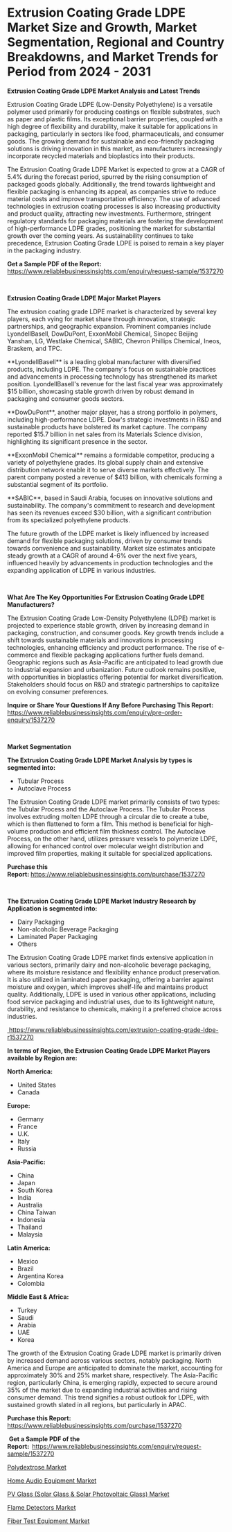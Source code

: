 <p><h1>Extrusion Coating Grade LDPE Market Size and Growth, Market Segmentation, Regional and Country Breakdowns, and Market Trends for Period from 2024 -  2031</h1></p><p><strong>Extrusion Coating Grade LDPE Market Analysis and Latest Trends</strong></p>
<p><p>Extrusion Coating Grade LDPE (Low-Density Polyethylene) is a versatile polymer used primarily for producing coatings on flexible substrates, such as paper and plastic films. Its exceptional barrier properties, coupled with a high degree of flexibility and durability, make it suitable for applications in packaging, particularly in sectors like food, pharmaceuticals, and consumer goods. The growing demand for sustainable and eco-friendly packaging solutions is driving innovation in this market, as manufacturers increasingly incorporate recycled materials and bioplastics into their products.</p><p>The Extrusion Coating Grade LDPE Market is expected to grow at a CAGR of 5.4% during the forecast period, spurred by the rising consumption of packaged goods globally. Additionally, the trend towards lightweight and flexible packaging is enhancing its appeal, as companies strive to reduce material costs and improve transportation efficiency. The use of advanced technologies in extrusion coating processes is also increasing productivity and product quality, attracting new investments. Furthermore, stringent regulatory standards for packaging materials are fostering the development of high-performance LDPE grades, positioning the market for substantial growth over the coming years. As sustainability continues to take precedence, Extrusion Coating Grade LDPE is poised to remain a key player in the packaging industry.</p></p>
<p><strong>Get a Sample PDF of the Report:&nbsp;</strong> <a href="https://www.reliablebusinessinsights.com/enquiry/request-sample/1537270?utm_campaign=1094&utm_medium=2&utm_source=Github&utm_content=ia&utm_term=16122024&utm_id=extrusion-coating-grade-ldpe">https://www.reliablebusinessinsights.com/enquiry/request-sample/1537270</a></p>
<p>&nbsp;</p>
<p><strong>Extrusion Coating Grade LDPE Major Market Players</strong></p>
<p><p>The extrusion coating grade LDPE market is characterized by several key players, each vying for market share through innovation, strategic partnerships, and geographic expansion. Prominent companies include LyondellBasell, DowDuPont, ExxonMobil Chemical, Sinopec Beijing Yanshan, LG, Westlake Chemical, SABIC, Chevron Phillips Chemical, Ineos, Braskem, and TPC.</p><p>**LyondellBasell** is a leading global manufacturer with diversified products, including LDPE. The company's focus on sustainable practices and advancements in processing technology has strengthened its market position. LyondellBasell's revenue for the last fiscal year was approximately $15 billion, showcasing stable growth driven by robust demand in packaging and consumer goods sectors.</p><p>**DowDuPont**, another major player, has a strong portfolio in polymers, including high-performance LDPE. Dow's strategic investments in R&D and sustainable products have bolstered its market capture. The company reported $15.7 billion in net sales from its Materials Science division, highlighting its significant presence in the sector.</p><p>**ExxonMobil Chemical** remains a formidable competitor, producing a variety of polyethylene grades. Its global supply chain and extensive distribution network enable it to serve diverse markets effectively. The parent company posted a revenue of $413 billion, with chemicals forming a substantial segment of its portfolio.</p><p>**SABIC**, based in Saudi Arabia, focuses on innovative solutions and sustainability. The company's commitment to research and development has seen its revenues exceed $30 billion, with a significant contribution from its specialized polyethylene products.</p><p>The future growth of the LDPE market is likely influenced by increased demand for flexible packaging solutions, driven by consumer trends towards convenience and sustainability. Market size estimates anticipate steady growth at a CAGR of around 4-6% over the next five years, influenced heavily by advancements in production technologies and the expanding application of LDPE in various industries.</p></p>
<p>&nbsp;</p>
<p><strong>What Are The Key Opportunities For Extrusion Coating Grade LDPE Manufacturers?</strong></p>
<p><p>The Extrusion Coating Grade Low-Density Polyethylene (LDPE) market is projected to experience stable growth, driven by increasing demand in packaging, construction, and consumer goods. Key growth trends include a shift towards sustainable materials and innovations in processing technologies, enhancing efficiency and product performance. The rise of e-commerce and flexible packaging applications further fuels demand. Geographic regions such as Asia-Pacific are anticipated to lead growth due to industrial expansion and urbanization. Future outlook remains positive, with opportunities in bioplastics offering potential for market diversification. Stakeholders should focus on R&D and strategic partnerships to capitalize on evolving consumer preferences.</p></p>
<p><strong>Inquire or Share Your Questions If Any Before Purchasing This Report:</strong> <a href="https://www.reliablebusinessinsights.com/enquiry/pre-order-enquiry/1537270?utm_campaign=1094&utm_medium=2&utm_source=Github&utm_content=ia&utm_term=16122024&utm_id=extrusion-coating-grade-ldpe">https://www.reliablebusinessinsights.com/enquiry/pre-order-enquiry/1537270</a></p>
<p>&nbsp;</p>
<p><strong>Market Segmentation</strong></p>
<p><strong>The Extrusion Coating Grade LDPE Market Analysis by types is segmented into:</strong></p>
<p><ul><li>Tubular Process</li><li>Autoclave Process</li></ul></p>
<p><p>The Extrusion Coating Grade LDPE market primarily consists of two types: the Tubular Process and the Autoclave Process. The Tubular Process involves extruding molten LDPE through a circular die to create a tube, which is then flattened to form a film. This method is beneficial for high-volume production and efficient film thickness control. The Autoclave Process, on the other hand, utilizes pressure vessels to polymerize LDPE, allowing for enhanced control over molecular weight distribution and improved film properties, making it suitable for specialized applications.</p></p>
<p><strong>Purchase this Report:&nbsp;</strong><a href="https://www.reliablebusinessinsights.com/purchase/1537270?utm_campaign=1094&utm_medium=2&utm_source=Github&utm_content=ia&utm_term=16122024&utm_id=extrusion-coating-grade-ldpe">https://www.reliablebusinessinsights.com/purchase/1537270</a></p>
<p>&nbsp;</p>
<p><strong>The Extrusion Coating Grade LDPE Market Industry Research by Application is segmented into:</strong></p>
<p><ul><li>Dairy Packaging</li><li>Non-alcoholic Beverage Packaging</li><li>Laminated Paper Packaging</li><li>Others</li></ul></p>
<p><p>The Extrusion Coating Grade LDPE market finds extensive application in various sectors, primarily dairy and non-alcoholic beverage packaging, where its moisture resistance and flexibility enhance product preservation. It is also utilized in laminated paper packaging, offering a barrier against moisture and oxygen, which improves shelf-life and maintains product quality. Additionally, LDPE is used in various other applications, including food service packaging and industrial uses, due to its lightweight nature, durability, and resistance to chemicals, making it a preferred choice across industries.</p></p>
<p><a href="https://www.reliablebusinessinsights.com/extrusion-coating-grade-ldpe-r1537270?utm_campaign=1094&utm_medium=2&utm_source=Github&utm_content=ia&utm_term=16122024&utm_id=extrusion-coating-grade-ldpe">&nbsp;https://www.reliablebusinessinsights.com/extrusion-coating-grade-ldpe-r1537270</a></p>
<p><strong>In terms of Region, the Extrusion Coating Grade LDPE Market Players available by Region are:</strong></p>
<p>
    <p> <strong> North America: </strong>
        <ul>
            <li>United States</li>
            <li>Canada</li>
        </ul>
        </p> 
    <p> <strong> Europe: </strong>
        <ul>
            <li>Germany</li>
            <li>France</li>
            <li>U.K.</li>
            <li>Italy</li>
            <li>Russia</li>
        </ul>
        </p> 
    <p> <strong> Asia-Pacific: </strong>
        <ul>
            <li>China</li>
            <li>Japan</li>
            <li>South Korea</li>
            <li>India</li>
            <li>Australia</li>
            <li>China Taiwan</li>
            <li>Indonesia</li>
            <li>Thailand</li>
            <li>Malaysia</li>
        </ul>
        </p> 
    <p> <strong> Latin America: </strong>
        <ul>
            <li>Mexico</li>
            <li>Brazil</li>
            <li>Argentina Korea</li>
            <li>Colombia</li>
        </ul>
        </p> 
    <p> <strong> Middle East & Africa: </strong>
        <ul>
            <li>Turkey</li>
            <li>Saudi</li>
            <li>Arabia</li>
            <li>UAE</li>
            <li>Korea</li>
        </ul>
    </p>
    </p>
<p><p>The growth of the Extrusion Coating Grade LDPE market is primarily driven by increased demand across various sectors, notably packaging. North America and Europe are anticipated to dominate the market, accounting for approximately 30% and 25% market share, respectively. The Asia-Pacific region, particularly China, is emerging rapidly, expected to secure around 35% of the market due to expanding industrial activities and rising consumer demand. This trend signifies a robust outlook for LDPE, with sustained growth slated in all regions, but particularly in APAC.</p></p>
<p><strong>Purchase this Report: </strong><a href="https://www.reliablebusinessinsights.com/purchase/1537270?utm_campaign=1094&utm_medium=2&utm_source=Github&utm_content=ia&utm_term=16122024&utm_id=extrusion-coating-grade-ldpe">https://www.reliablebusinessinsights.com/purchase/1537270</a></p>
<p>&nbsp;<strong>Get a Sample PDF of the Report:&nbsp;&nbsp;</strong><a href="https://www.reliablebusinessinsights.com/enquiry/request-sample/1537270?utm_campaign=1094&utm_medium=2&utm_source=Github&utm_content=ia&utm_term=16122024&utm_id=extrusion-coating-grade-ldpe">https://www.reliablebusinessinsights.com/enquiry/request-sample/1537270</a></p>
<p><strong></strong></p>
<p><p><a href="https://www.linkedin.com/pulse/polydextrose-market-velocity-81-cagr-trajectory-2024-2031-rc8xf?utm_campaign=1094&utm_medium=2&utm_source=Github&utm_content=ia&utm_term=16122024&utm_id=extrusion-coating-grade-ldpe">Polydextrose Market</a></p><p><a href="https://www.linkedin.com/pulse/home-audio-equipment-market-size-share-analysis-2024-2031-qub8e?utm_campaign=1094&utm_medium=2&utm_source=Github&utm_content=ia&utm_term=16122024&utm_id=extrusion-coating-grade-ldpe">Home Audio Equipment Market</a></p><p><a href="https://github.com/rileymgdorcas/Market-Research-Report-List-1/blob/main/pv-glass-solar-glass-solar-photovoltaic-glass-market.md?utm_campaign=1094&utm_medium=2&utm_source=Github&utm_content=ia&utm_term=16122024&utm_id=extrusion-coating-grade-ldpe">PV Glass (Solar Glass & Solar Photovoltaic Glass) Market</a></p><p><a href="https://www.linkedin.com/pulse/sales-channel-penetration-analysis-flame-detectors-market-k94ne?utm_campaign=1094&utm_medium=2&utm_source=Github&utm_content=ia&utm_term=16122024&utm_id=extrusion-coating-grade-ldpe">Flame Detectors Market</a></p><p><a href="https://github.com/indrystar/Market-Research-Report-List-5/blob/main/fiber-test-equipment-market.md?utm_campaign=1094&utm_medium=2&utm_source=Github&utm_content=ia&utm_term=16122024&utm_id=extrusion-coating-grade-ldpe">Fiber Test Equipment Market</a></p></p>